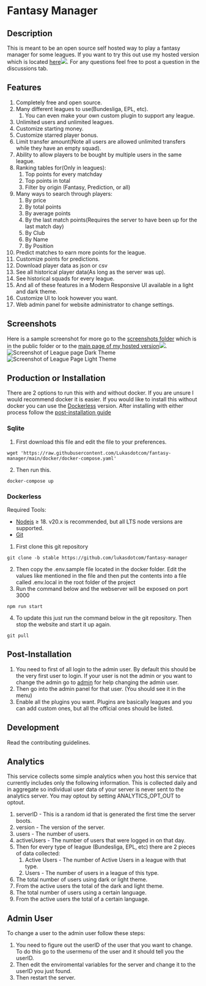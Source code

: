 # Fantasy Manager

## Description

This is meant to be an open source self hosted way to play a fantasy manager for some leagues. If you want to try this out use my hosted version which is located [here](https://fantasy.lschaefer.xyz)![](https://uptime.lschaefer.xyz/api/badge/15/uptime/720?label=30&labelSuffix=d). For any questions feel free to post a question in the discussions tab.

## Features

1. Completely free and open source.
2. Many different leagues to use(Bundesliga, EPL, etc).
   1. You can even make your own custom plugin to support any league.
3. Unlimited users and unlimited leagues.
4. Customize starting money.
5. Customize starred player bonus.
6. Limit transfer amount(Note all users are allowed unlimited transfers while they have an empty squad).
7. Ability to allow players to be bought by multiple users in the same league.
8. Ranking tables for(Only in leagues):
   1. Top points for every matchday
   2. Top points in total
   3. Filter by origin (Fantasy, Prediction, or all)
9. Many ways to search through players:
   1. By price
   2. By total points
   3. By average points
   4. By the last match points(Requires the server to have been up for the last match day)
   5. By Club
   6. By Name
   7. By Position
10. Predict matches to earn more points for the league.
11. Customize points for predictions.
12. Download player data as json or csv
13. See all historical player data(As long as the server was up).
14. See historical squads for every league.
15. And all of these features in a Modern Responsive UI available in a light and dark theme.
16. Customize UI to look however you want.
17. Web admin panel for website administrator to change settings.


## Screenshots

Here is a sample screenshot for more go to the [screenshots folder](public/screenshots/) which is in the public folder or to the [main page of my hosted version](https://fantasy.lschaefer.xyz)![](https://uptime.lschaefer.xyz/api/badge/15/uptime/720?label=30&labelSuffix=d).
![Screenshot of League page Dark Theme](public/screenshots/MainDark.png?raw=true)
![Screenshot of League Page Light Theme](public/screenshots/MainLight.png?raw=true)

## Production or Installation

There are 2 options to run this with and without docker. If you are unsure I would recommend docker it is easier. If you would like to install this without docker you can use the [Dockerless](#dockerless) version. After installing with either process follow the [post-installation guide](#post-installation)

### Sqlite

1. First download this file and edit the file to your preferences.

```
wget 'https://raw.githubusercontent.com/Lukasdotcom/fantasy-manager/main/docker/docker-compose.yaml'
```

2. Then run this.

```
docker-compose up
```

### Dockerless

Required Tools:

- [Nodejs](https://nodejs.org/en/download/) ≥ 18. v20.x is recommended, but all LTS node versions are supported.
- [Git](https://git-scm.com/downloads)

1. First clone this git repository

```
git clone -b stable https://github.com/lukasdotcom/fantasy-manager
```

2. Then copy the .env.sample file located in the docker folder. Edit the values like mentioned in the file and then put the contents into a file called .env.local in the root folder of the project
3. Run the command below and the webserver will be exposed on port 3000

```
npm run start
```

4. To update this just run the command below in the git repository. Then stop the website and start it up again.

```
git pull
```

## Post-Installation

1. You need to first of all login to the admin user. By default this should be the very first user to login. If your user is not the admin or you want to change the admin go to [admin](#admin-user) for help changing the admin user.
2. Then go into the admin panel for that user. (You should see it in the menu)
3. Enable all the plugins you want. Plugins are basically leagues and you can add custom ones, but all the official ones should be listed.

## Development

Read the contributing guidelines.

## Analytics

This service collects some simple analytics when you host this service that currently includes only the following information. This is collected daily and in aggregate so individual user data of your server is never sent to the analytics server. You may optout by setting ANALYTICS_OPT_OUT to optout.

1. serverID - This is a random id that is generated the first time the server boots.
2. version - The version of the server.
3. users - The number of users.
4. activeUsers - The number of users that were logged in on that day.
5. Then for every type of league (Bundesliga, EPL, etc) there are 2 pieces of data collected:
   1. Active Users - The number of Active Users in a league with that type.
   2. Users - The number of users in a league of this type.
6. The total number of users using dark or light theme.
7. From the active users the total of the dark and light theme.
8. The total number of users using a certain language.
9. From the active users the total of a certain language.

## Admin User

To change a user to the admin user follow these steps:

1. You need to figure out the userID of the user that you want to change. To do this go to the usermenu of the user and it should tell you the userID.
2. Then edit the enviromental variables for the server and change it to the userID you just found.
3. Then restart the server.

